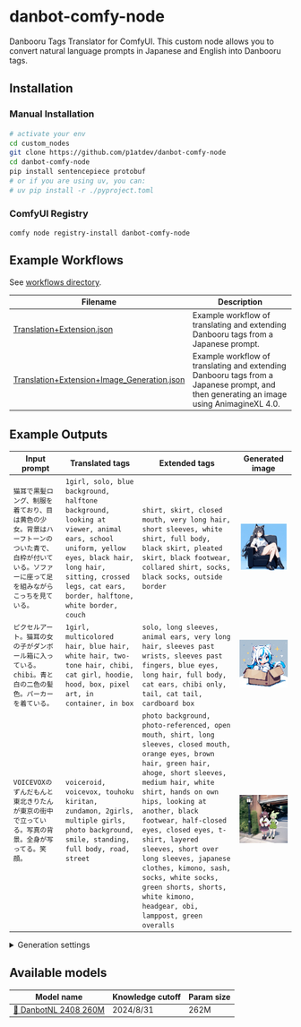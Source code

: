 # danbot-comfy-node 

Danbooru Tags Translator for ComfyUI. 
This custom node allows you to convert natural language prompts in Japanese and English into Danbooru tags.

## Installation

### Manual Installation

```bash
# activate your env
cd custom_nodes
git clone https://github.com/p1atdev/danbot-comfy-node
cd danbot-comfy-node
pip install sentencepiece protobuf
# or if you are using uv, you can:
# uv pip install -r ./pyproject.toml
```

### ComfyUI Registry

```
comfy node registry-install danbot-comfy-node
```

## Example Workflows

See [workflows directory](./workflows).

| Filename | Description |
| - | - |
| [Translation+Extension.json](./workflows/Translation+Extension.json) | Example workflow of translating and extending Danbooru tags from a Japanese prompt.   |
| [Translation+Extension+Image_Generation.json](./workflows/Translation+Extension+Image_Generation.json) | Example workflow of translating and extending Danbooru tags from a Japanese prompt, and then generating an image using AnimagineXL 4.0. |

## Example Outputs

| Input prompt | Translated tags | Extended tags | Generated image |
| - | - | - | - |
| `猫耳で黒髪ロング、制服を着ており、目は黄色の少女。背景はハーフトーンのついた青で、白枠が付いている。ソファーに座って足を組みながらこっちを見ている。` | `1girl, solo, blue background, halftone background, looking at viewer, animal ears, school uniform, yellow eyes, black hair, long hair, sitting, crossed legs, cat ears, border, halftone, white border, couch` | `shirt, skirt, closed mouth, very long hair, short sleeves, white shirt, full body, black skirt, pleated skirt, black footwear, collared shirt, socks, black socks, outside border` | <img src="./assets/outputs/sample_01.jpg" width="600px" /> |
| `ピクセルアート。猫耳の女の子がダンボール箱に入っている。chibi。青と白の二色の髪色。パーカーを着ている。` | `1girl, multicolored hair, blue hair, white hair, two-tone hair, chibi, cat girl, hoodie, hood, box, pixel art, in container, in box` | `solo, long sleeves, animal ears, very long hair, sleeves past wrists, sleeves past fingers, blue eyes, long hair, full body, cat ears, chibi only, tail, cat tail, cardboard box` | <img src="./assets/outputs/sample_02.jpg" width="600px" /> |
| `VOICEVOXのずんだもんと東北きりたんが東京の街中で立っている。写真の背景。全身が写ってる。笑顔。` | `voiceroid, voicevox, touhoku kiritan, zundamon, 2girls, multiple girls, photo background, smile, standing, full body, road, street` | `photo background, photo-referenced, open mouth, shirt, long sleeves, closed mouth, orange eyes, brown hair, green hair, ahoge, short sleeves, medium hair, white shirt, hands on own hips, looking at another, black footwear, half-closed eyes, closed eyes, t-shirt, layered sleeves, short over long sleeves, japanese clothes, kimono, sash, socks, white socks, green shorts, shorts, white kimono, headgear, obi, lamppost, green overalls` | <img src="./assets/outputs/sample_03.jpg" width="600px" /> |

<details>
<summary>Generation settings</summary>

- Prompt generation
  - Translation
    - rating: `general`
    - length: `very_short`
    - template_name: `translation`
  - Extension
    - rating: `general`
    - length: `long`
    - template_name: `extension`
  - Generation config
    - max_new_tokens: `256`
    - do_sample: `true`
    - temperature: `1.00`
    - top_p: `1.0`
    - top_k: `50`
    - min_p: `0.05`
    - num_beams: `1`
  - Seed: 347414205
- Image generation
  - Image model: [AnimagineXL 4.0 opt](https://huggingface.co/cagliostrolab/animagine-xl-4.0/blob/main/animagine-xl-4.0-opt.safetensors)
  - Prompt suffix (quality tags): `masterpiece, best quality, high score, great score, latest`
  - Negative prompt: `lowres, bad anatomy, bad hands, text, error, missing finger, extra digits, fewer digits, cropped, worst quality, low quality, low score, bad score, average score, signature, watermark, username, blurry, `
  - Image size: 1024x1024
  - Seed: `944162813372176`
  - Steps: `25`
  - CFG: `5.0`
  - Sampler name: `euler_ancestral`
  - Scheduler: `normal`
  - Denoise: `1.00`

</details>

## Available models

| Model name | Knowledge cutoff | Param size |
| - | - | - |
| [🤗 DanbotNL 2408 260M](https://huggingface.co/dartags/DanbotNL-2408-260M)| 2024/8/31 | 262M |
